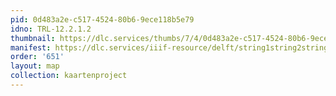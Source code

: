 ```yaml
---
pid: 0d483a2e-c517-4524-80b6-9ece118b5e79
idno: TRL-12.2.1.2
thumbnail: https://dlc.services/thumbs/7/4/0d483a2e-c517-4524-80b6-9ece118b5e79/full/400,339/0/default.jpg
manifest: https://dlc.services/iiif-resource/delft/string1string2string3/kaartenproject-2007/TRL-12.2.1.2
order: '651'
layout: map
collection: kaartenproject
---
```

